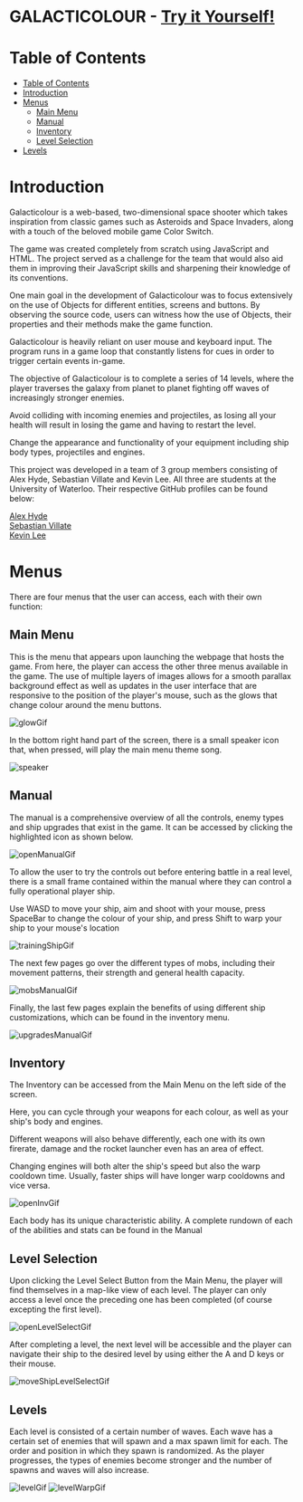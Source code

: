 # GALACTICOLOUR - [Try it Yourself!](https://alex-hyde.github.io/galacticolour/)

# Table of Contents

- [Table of Contents](#table-of-contents)
- [Introduction](#introduction)
- [Menus](#menus)
    * [Main Menu](#main-menu)
    * [Manual](#manual)
    * [Inventory](#inventory)
    * [Level Selection](#level-selection)
- [Levels](#levels)

# Introduction

<p>Galacticolour is a web-based, two-dimensional space shooter which takes inspiration from classic
games such as Asteroids and Space Invaders, along with a touch of the beloved mobile game Color Switch.</p>

<p>The game was created completely from scratch using JavaScript and HTML. The project served as a challenge for the 
team that would also aid them in improving their JavaScript skills and sharpening their knowledge of its conventions.</p>

<p>One main goal in the development of Galacticolour was to focus extensively on the use of Objects for different entities,
screens and buttons. By observing the source code, users can witness how the use of Objects, their properties and 
their methods make the game function.</p>

<p>Galacticolour is heavily reliant on user mouse and keyboard input. The program runs in a game loop that constantly
listens for cues in order to trigger certain events in-game.</p>

<p>The objective of Galacticolour is to complete a series of 14 levels, where the player traverses the galaxy from 
planet to planet fighting off waves of increasingly stronger enemies.</p>

<p>Avoid colliding with incoming enemies and projectiles, as losing all your health will result in losing the game and having
to restart the level.</p>

<p>Change the appearance and functionality of your equipment including ship body types, projectiles and engines. </p>

<p>This project was developed in a team of 3 group members consisting of Alex Hyde, Sebastian Villate and Kevin Lee.
All three are students at the University of Waterloo. Their respective GitHub profiles can be found below:</p>

[Alex Hyde](https://github.com/Alex-Hyde)<br>
[Sebastian Villate](https://github.com/Sebvillate)<br>
[Kevin Lee](https://github.com/keeinlev)<br>


# Menus
<p>There are four menus that the user can access, each with their own function:</p>

## Main Menu
<p>This is the menu that appears upon launching the webpage that hosts the game. From here, the player can access the other three
menus available in the game. The use of multiple layers of images allows for a smooth parallax background effect as well as
updates in the user interface that are responsive to the position of the player's mouse, such as the glows that change colour
around the menu buttons.</p>

![glowGif](/screenshots/glow.gif/) <br>

<p>In the bottom right hand part of the screen, there is a small speaker icon that, when pressed, will play the main menu theme song.</p>

![speaker](/screenshots/speaker.png/)


## Manual
<p>The manual is a comprehensive overview of all the controls, enemy types and ship upgrades that exist in the game. It can be accessed
by clicking the highlighted icon as shown below.</p>

![openManualGif](/screenshots/openmanual.gif/)

<p>To allow the user to try the controls out before entering battle in a real level, there is a small frame contained within
the manual where they can control a fully operational player ship.</p>
<p>Use WASD to move your ship, aim and shoot with your mouse, press SpaceBar to change the colour of your ship, and press Shift
to warp your ship to your mouse's location</p>

![trainingShipGif](/screenshots/trainingship.gif/)

<p>The next few pages go over the different types of mobs, including their movement patterns, their strength and general health capacity.</p>

![mobsManualGif](/screenshots/mobsmanual.gif/)

<p>Finally, the last few pages explain the benefits of using different ship customizations, which can be found in the inventory menu.</p>

![upgradesManualGif](/screenshots/upgradesmanual.gif/)


## Inventory
<p>The Inventory can be accessed from the Main Menu on the left side of the screen.</p>
<p>Here, you can cycle through your weapons for each colour, as well as your ship's body and engines.</p>
<p>Different weapons will also behave differently, each one with its own firerate, damage and the rocket launcher even has an area of effect.</p>
<p>Changing engines will both alter the ship's speed but also the warp cooldown time. Usually, faster ships will have longer warp cooldowns and vice versa.</p>

![openInvGif](/screenshots/inventory.gif/)


<p>Each body has its unique characteristic ability. A complete rundown of each of the abilities and stats can be found in the Manual</p>


## Level Selection
<p>Upon clicking the Level Select Button from the Main Menu, the player will find themselves in a map-like view of each level. The player can only
access a level once the preceding one has been completed (of course excepting the first level).</p>

![openLevelSelectGif](/screenshots/levelselect.gif/)

<p>After completing a level, the next level will be accessible and the player can navigate their ship to the desired level by using either the A and D keys
or their mouse.</p>

![moveShipLevelSelectGif](/screenshots/levelselectmove.gif/)


## Levels
<p>Each level is consisted of a certain number of waves. Each wave has a certain set of enemies that will spawn and a max spawn limit for each. The order and position
in which they spawn is randomized. As the player progresses, the types of enemies become stronger and the number of spawns and waves will also increase.</p>

![levelGif](/screenshots/level.gif/)
![levelWarpGif](/screenshots/warp.gif/)
